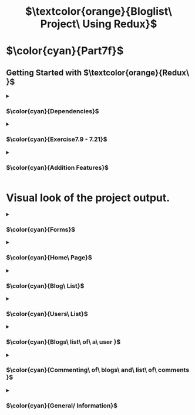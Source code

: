 <h1 align="center"> $\textcolor{orange}{Bloglist\ Project\ Using Redux}$
</h1>

# $\color{cyan}{Part7f}$

## Getting Started with $\textcolor{orange}{Redux\ }$

<details>
<summary>

### $\color{cyan}{Dependencies}$

 </summary>

```
npm install redux
```

```
npm install @reduxjs/toolkit
```

```
npm install axios
```

```
npm install redux
```

```
npm install react-redux
```

```
npm install @reduxjs/toolkit
```

```
npm install prop-types
```

```
npm install react-router-dom
```

Styling dependencies :

```npm install styled-components

```

</details>

<details>
<summary>

### $\color{cyan}{Exercise7.9 - 7.21}$

 </summary>

- 7.9 - Intergrate Prettier to automatic format codes.
- 7.10 - Refactor notification data using Redux.
- 7.11 - Manage state in loggin and creating blog using `Redux store` .
- 7.12 - Use redux state management to `delete` and `likes` the blogs list.
- 7.13 - Store user sign-in in `Redux store`
- 7.14 - Implement listing all users and blogs created.
- 7.15 - Implement individual user's blog list when clicked on the user name from the users name list.
- 7.16 - Implement viewing a blog when clicked from the blogs list.
- 7.17 - Implement navigation menu.
- 7.18 - Implement function for commenting. This needed change on the back end. For and array of comment to be updated to backend database.
- 7.19 - Comments are listed on the frontend and prefix comment are updated when clicked.
- 7.20 - Style used from `Boostrap` library and `Styled Component` libraries.
- 7.21 - Exercise finished by adding stying using multiple ways.

</details>

<details>
<summary>

### $\color{cyan}{Addition Features}$

 </summary>

- Added create new user fucntionallity.

- Added Log Off functionality.

## Repository

- The backend for this frontend repository is `blog_list_server` which runs in `localhost:3003`.

- `npm run dev` the backend first before running the front end.

</details>

# Visual look of the project output.

<details>

<summary>

### $\color{cyan}{Forms}$

</summary>

- Login

![Screenshot 2023-04-21 at 11 17 18 am](https://user-images.githubusercontent.com/67087939/233518230-1acd3770-e568-40a1-8f38-973cc0e6d565.png)

- Create New Blog

![Screenshot 2023-04-21 at 11 16 20 am](https://user-images.githubusercontent.com/67087939/233518132-d5d5df80-001f-45ae-a0dd-7c1059005ff1.png)

- Create New User

![Screenshot 2023-04-21 at 11 19 00 am](https://user-images.githubusercontent.com/67087939/233518371-2948064b-5253-4598-80cc-8cd02a717b06.png)

</details>

<details>
<summary>

### $\color{cyan}{Home\ Page}$

 </summary>

![Screenshot 2023-04-21 at 11 02 12 am](https://user-images.githubusercontent.com/67087939/233516745-c1e9f0d3-e6f7-4d1f-9c63-23d09fb661e5.png)

</details>

<details>
<summary>

### $\color{cyan}{Blog\ List}$

</summary>

![Screenshot 2023-04-21 at 11 06 59 am](https://user-images.githubusercontent.com/67087939/233517198-51ead446-4500-4d3a-8c01-25ee08046ad4.png)

</details>

<details>
<summary>

### $\color{cyan}{Users\ List}$

</summary>

![Screenshot 2023-04-21 at 11 12 33 am](https://user-images.githubusercontent.com/67087939/233517753-b99f2f25-4b18-4c52-8484-a9e6dbc7a7e0.png)

</details>

<details>
<summary>

### $\color{cyan}{Blogs\ list\ of\ a\ user }$

</summary>

![Screenshot 2023-04-21 at 11 13 48 am](https://user-images.githubusercontent.com/67087939/233517879-181d69b3-8bcb-4f06-9a2f-2231d42b717c.png)

</details>

<details>

<summary>

### $\color{cyan}{Commenting\ of\ blogs\ and\ list\ of\ comments }$

</summary>

![Screenshot 2023-04-21 at 11 15 16 am](https://user-images.githubusercontent.com/67087939/233518047-0cfd064b-46df-4f01-b03e-3f38cc4f0de9.png)

</details>

<details>
<summary>

### $\color{cyan}{General/ Information}$

 </summary>

- Front End `blog_list` database is view after running starting/activating backend.

- To backend :

```
npm run dev

```

view

```
localhost:3001/api/blogs
```

```
localhost:3003/api/users
```

- To frontend :

```
npm start

```

```
localhost:3001
```

</details>
